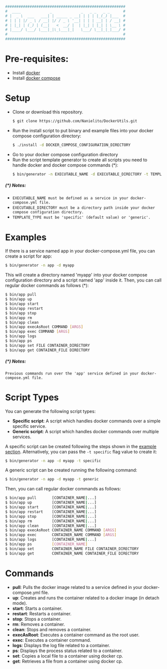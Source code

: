 ```sh
######################################################
#  ____             _             _   _ _   _ _      #
# |  _ \  ___   ___| | _____ _ __| | | | |_(_) |___  #
# | | | |/ _ \ / __| |/ / _ \ '__| | | | __| | / __| #
# | |_| | (_) | (__|   <  __/ |  | |_| | |_| | \__ \ #
# |____/ \___/ \___|_|\_\___|_|   \___/ \__|_|_|___/ #
#                                                    #
######################################################
```
# Pre-requisites:
* Install [docker]
* Install [docker compose]

# Setup
* Clone or download this repository.
    ```sh
    $ git clone https://github.com/Nanielito/DockerUtils.git
    ```
* Run the install script to put binary and example files into your docker compose configuration directory:
    ```sh
    $ ./install -d DOCKER_COMPOSE_CONFIGURATION_DIRECTORY
    ```
* Go to your docker compose configuration directory
* Run the script template generator to create all scripts you need to handle docker and docker compose commands (*):
    ```sh
    $ bin/generator -n EXECUTABLE_NAME -d EXECUTABLE_DIRECTORY -t TEMPLATE_TYPE
    ```
##### (*) Notes:
* `EXECUTABLE_NAME must be defined as a service in your docker-compose.yml file.`
* `EXECUTABLE_DIRECTORY must be a directory path inside your docker compose configuration directory.`
* `TEMPLATE_TYPE must be 'specific' (default value) or 'generic'.`
  
# Examples
If there is a service named app in your docker-compose.yml file, you can create a script for app:
```sh
$ bin/generator -n app -d myapp
```
This will create a directory named 'myapp' into your docker compose configuration directory and a script named 'app'
inside it. Then, you can call regular docker commands as follows (*):
```sh
$ bin/app pull
$ bin/app up
$ bin/app start
$ bin/app restart
$ bin/app stop
$ bin/app rm
$ bin/app clean
$ bin/app execAsRoot COMMAND [ARGS]
$ bin/app exec COMMAND [ARGS]
$ bin/app logs
$ bin/app ps
$ bin/app set FILE CONTAINER_DIRECTORY
$ bin/app get CONTAINER_FILE DIRECTORY
```
##### (*) Notes:
`Previous commands run over the 'app' service defined in your docker-compose.yml file.`

# Script Types
You can generate the following script types:
* **Specific script**: A script which handles docker commands over a simple specific service.
* **Generic script**: A script which handles docker commands over multiple services.

A specific script can be created following the steps shown in the [example section](#examples). Alternatively, you can
pass the `-t specific` flag value to  create it:
```sh
$ bin/generator -n app -d myapp -t specific
```
A generic script can be created running the following command:
```sh
$ bin/generator -n app -d myapp -t generic
```
Then, you can call regular docker commands as follows:
```sh
$ bin/app pull       [CONTAINER_NAME|...]
$ bin/app up         [CONTAINER_NAME|...]
$ bin/app start      [CONTAINER_NAME|...]
$ bin/app restart    [CONTAINER_NAME|...]
$ bin/app stop       [CONTAINER_NAME|...]
$ bin/app rm         [CONTAINER_NAME|...]
$ bin/app clean      [CONTAINER_NAME|...]
$ bin/app execAsRoot CONTAINER_NAME COMMAND [ARGS]
$ bin/app exec       CONTAINER_NAME COMMAND [ARGS]
$ bin/app logs       [CONTAINER_NAME|...]
$ bin/app ps         [CONTAINER_NAME]
$ bin/app set        CONTAINER_NAME FILE CONTAINER_DIRECTORY
$ bin/app get        CONTAINER_NAME CONTAINER_FILE DIRECTORY
```

# Commands
* **pull**: Pulls the docker image related to a service defined in your docker-compose.yml file.
* **up**: Creates and runs the container related to a docker image (in detach mode).
* **start**: Starts a container.
* **restart**: Restarts a container.
* **stop**: Stops a container.
* **rm**: Removes a container.
* **clean**: Stops and removes a container.
* **execAsRoot**: Executes a container command as the root user.
* **exec**: Executes a container command.
* **logs**: Displays the log file related to a container.
* **ps**: Displays the process status related to a container.
* **set**: Copies a local file to a container using docker cp.
* **get**: Retrieves a file from a container using docker cp.

[//]: # (Reference links)
[docker]: <https://docs.docker.com/engine/installation/#server>
[docker compose]: <https://docs.docker.com/compose/install/>
